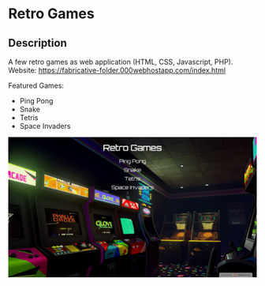 # Retro Games
## Description
A few retro games as web application (HTML, CSS, Javascript, PHP).  
Website: https://fabricative-folder.000webhostapp.com/index.html 

Featured Games:
* Ping Pong
* Snake
* Tetris
* Space Invaders  

![Start Menu](assets/images/screenshot_start_menu.png)
